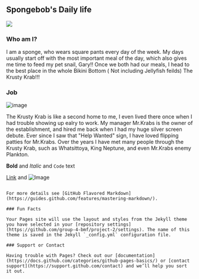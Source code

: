 ## Spongebob's Daily life

![](https://media0.giphy.com/media/l3nFk2DKcnxDdZVq8/giphy.gif)


### Who am I?

I am a sponge, who wears square pants every day of the week. My days usually start off with the most important meal
of the day, which also gives me time to feed my pet snail, Gary!! Once we both had our meals, I head to the best place
in the whole Bikini Bottom ( Not including Jellyfish feilds) The Krusty Krab!!!

### Job
![image](https://user-images.githubusercontent.com/63080217/107312040-2de9e600-6a55-11eb-9a9c-27e42aef6a5d.png)

The Krusty Krab is like a second home to me, I even lived there once when I had trouble showing up ealry to work.
My manager Mr.Krabs is the owner of the establishment, and hired me back when I had my huge silver screen debute. 
Ever since I saw that "Help Wanted" sign, I have loved flipping patties for Mr.Krabs. Over the years I have met many
people through the Krusty Krab, such as Whatsittoya, King Neptune, and even Mr.Krabs enemy Plankton.





**Bold** and _Italic_ and `Code` text

[Link](url) and ![Image](src)
```

For more details see [GitHub Flavored Markdown](https://guides.github.com/features/mastering-markdown/).

### Fun Facts

Your Pages site will use the layout and styles from the Jekyll theme you have selected in your [repository settings](https://github.com/group-4-bmf/project-2/settings). The name of this theme is saved in the Jekyll `_config.yml` configuration file.

### Support or Contact

Having trouble with Pages? Check out our [documentation](https://docs.github.com/categories/github-pages-basics/) or [contact support](https://support.github.com/contact) and we’ll help you sort it out.
